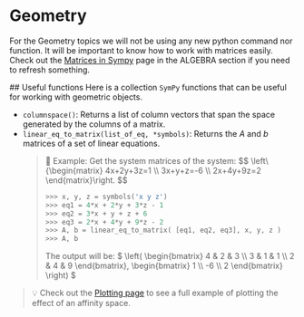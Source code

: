 # Geometry

For the Geometry topics we will not be using any new python command nor function. It will be important to know how to work with matrices easily. Check out the [Matrices in Sympy](../algebra/index.html#matrices) page in the ALGEBRA section if you need to refresh something.

## Useful functions
Here is a collection `SymPy` functions that can be useful for working with geometric objects.

-   `columnspace()`: Returns a list of column vectors that span the space generated by the columns of a matrix.
-   `linear_eq_to_matrix(list_of_eq, *symbols)`: Returns the $A$ and $b$ matrices of a set of linear equations.
    > 📝 Example:
    > Get the system matrices of the system:
    > $$ \left\\{\begin{matrix} 4x+2y+3z=1 \\\ 3x+y+z=-6 \\\ 2x+4y+9z=2 \end{matrix}\right. $$
    >
    > ```python
    > >>> x, y, z = symbols('x y z')
    > >>> eq1 = 4*x + 2*y + 3*z - 1
    > >>> eq2 = 3*x + y + z + 6
    > >>> eq3 = 2*x + 4*y + 9*z - 2
    > >>> A, b = linear_eq_to_matrix( [eq1, eq2, eq3], x, y, z )
    > >>> A, b
    > ```
    >
    > The output will be: $ \left( \begin{bmatrix} 4 & 2 & 3 \\\ 3 & 1 & 1 \\\ 2 & 4 & 9 \end{bmatrix}, \begin{bmatrix} 1 \\\ -6 \\\ 2 \end{bmatrix} \right) $

> 💡 Check out the [Plotting page](plotting.html#affinity-space) to see a full example of plotting the effect of an affinity space.

<Autors autors="raul"/>

